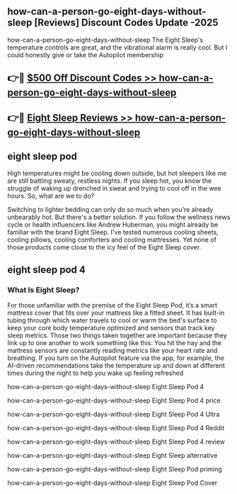 ## how-can-a-person-go-eight-days-without-sleep [Reviews​] Discount Codes Update -2025

how-can-a-person-go-eight-days-without-sleep The Eight Sleep's temperature controls are great, and the vibrational alarm is really cool. But I could honestly give or take the Autopilot membership

## 👉🔴 [$500 Off Discount Codes >> how-can-a-person-go-eight-days-without-sleep](http://download.freeplayer.one?title=how-can-a-person-go-eight-days-without-sleep&ref=18-ES)

## 👉🔴 [Eight Sleep Reviews >> how-can-a-person-go-eight-days-without-sleep](http://download.freeplayer.one?title=how-can-a-person-go-eight-days-without-sleep&ref=18-ES)

## eight sleep pod

High temperatures might be cooling down outside, but hot sleepers like me are still battling sweaty, restless nights. If you sleep hot, you know the struggle of waking up drenched in sweat and trying to cool off in the wee hours. So, what are we to do?

Switching to lighter bedding can only do so much when you're already unbearably hot. But there's a better solution. If you follow the wellness news cycle or health influencers like Andrew Huberman, you might already be familiar with the brand Eight Sleep. I've tested numerous cooling sheets, cooling pillows, cooling comforters and cooling mattresses. Yet none of those products come close to the icy feel of the Eight Sleep cover.

## eight sleep pod 4

### What Is Eight Sleep?

For those unfamiliar with the premise of the Eight Sleep Pod, it’s a smart mattress cover that fits over your mattress like a fitted sheet. It has built-in tubing through which water travels to cool or warm the bed's surface to keep your core body temperature optimized and sensors that track key sleep metrics. Those two things taken together are important because they link up to one another to work something like this: You hit the hay and the mattress sensors are constantly reading metrics like your heart rate and breathing. If you turn on the Autopilot feature via the app, for example, the AI-driven recommendations take the temperature up and down at different times during the night to help you wake up feeling refreshed

how-can-a-person-go-eight-days-without-sleep Eight Sleep Pod 4

how-can-a-person-go-eight-days-without-sleep Eight Sleep Pod 4 price

how-can-a-person-go-eight-days-without-sleep Eight Sleep Pod 4 Ultra

how-can-a-person-go-eight-days-without-sleep Eight Sleep Pod 4 Reddit

how-can-a-person-go-eight-days-without-sleep Eight Sleep Pod 4 review

how-can-a-person-go-eight-days-without-sleep Eight Sleep alternative

how-can-a-person-go-eight-days-without-sleep Eight Sleep Pod priming

how-can-a-person-go-eight-days-without-sleep Eight Sleep Pod Cover